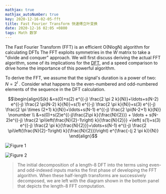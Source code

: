 ```yaml
---
mathjax: true
mathjax_autoNumber: true
key: 2020-12-16-02-05-fft
title: Fast Fourier Transform 快速傅立叶变换
date: 2020-12-16 02:05 +0800
tags: Math 数学
---
```


The Fast Fourier Transform (FFT) is an efficient O(NlogN) algorithm for calculating DFTs The FFT exploits symmetries in the $W$ matrix to take a "divide and conquer" approach. We will first discuss deriving the actual FFT algorithm, some of its implications for the [DFT](https://cnx.org/contents/d2CEAGW5@15.4:nkErv5ik#eqn1), and a speed comparison to drive home the importance of this powerful algorithm.

To derive the FFT, we assume that the signal's duration is a power of two:  $N=2^l$ . Consider what happens to the even-numbered and odd-numbered elements of the sequence in the DFT calculation.

$$\begin{align}S(k) &=s(0)+s(2) e^{(-j) \frac{2 \pi 2 k}{N}}+\ldots+s(N-2) e^{(-j) \frac{2 \pi(N-2) k}{N}}+s(1) e^{(-j) \frac{2 \pi k}{N}}+s(3) e^{(-j) \frac{2 \pi \times (2+1) k}{N}}+\ldots+s(N-1) e^{(-j) \frac{2 \pi(N-2+1) k}{N}} \nonumber \\ &=s(0)+s(2)e^{(-j)\frac{2\pi k}{\frac{N}{2}}} + \ldots + s(N-2)e^{(-j) \frac{2 \pi\left(\frac{N}{2}-1\right) k}{\frac{N}{2}}} +\left( s(1)+s(3) e^{(-j) \frac{2 \pi k}{\frac{N}{2}}}+\dots+s(N-1) e^{(-j) \frac{2 \pi\left(\frac{N}{2}-1\right) k}{\frac{N}{2}}}\right) e^{\frac{-(j 2 \pi k)}{N}} \end{align}$$

![Figure 1](https://tenetai.com/iclass/dft1.jpg)

![Figure 2](https://tenetai.com/iclass/dft2.jpg)

> The initial decomposition of a length-8 DFT into the terms using even- and odd-indexed inputs marks the first phase of developing the FFT algorithm. When these half-length transforms are successively decomposed, we are left with the diagram shown in the bottom panel that depicts the length-8 FFT computation.

<!--more-->
